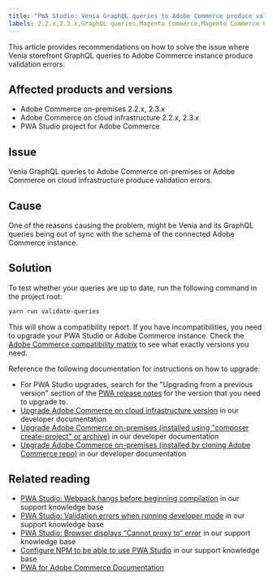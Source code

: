 ```yaml
---
title: "PWA Studio: Venia GraphQL queries to Adobe Commerce produce validation errors"
labels: 2.2.x,2.3.x,GraphQL queries,Magento Commerce,Magento Commerce Cloud,PWA,PWA Studio,Venia,compatibility report,errors,how to,validation,Adobe Commerce,cloud infrastructure,on-premises
---
```


This article provides recommendations on how to solve the issue where Venia storefront GraphQL queries to Adobe Commerce instance produce validation errors.

## Affected products and versions

* Adobe Commerce on-premises 2.2.x, 2.3.x
* Adobe Commerce on cloud infrastructure 2.2.x, 2.3.x
* PWA Studio project for Adobe Commerce

## Issue

Venia GraphQL queries to Adobe Commerce on-premises or Adobe Commerce on cloud infrastructure produce validation errors.

## Cause

One of the reasons causing the problem, might be Venia and its GraphQL queries being out of sync with the schema of the connected Adobe Commerce instance.

## Solution

To test whether your queries are up to date, run the following command in the project root:

```bash
yarn run validate-queries
```

This will show a compatibility report. If you have incompatibilities, you need to upgrade your PWA Studio or Adobe Commerce instance. Check the [Adobe Commerce compatibility matrix](https://developer.adobe.com/commerce/pwa-studio/integrations/adobe-commerce/version-compatibility/) to see what exactly versions you need.

Reference the following documentation for instructions on how to upgrade:

* For PWA Studio upgrades, search for the "Upgrading from a previous version" section of the [PWA release notes](https://github.com/magento/pwa-studio/releases/) for the version that you need to upgrade to.
* [Upgrade Adobe Commerce on cloud infrastructure version](https://devdocs.magento.com/cloud/project/project-upgrade.html) in our developer documentation
* [Upgrade Adobe Commerce on-premises (installed using "composer create-project" or archive)](https://devdocs.magento.com/guides/v2.3/comp-mgr/cli/cli-upgrade.html) in our developer documentation
* [Upgrade Adobe Commerce on-premises (installed by cloning Adobe Commerce repo)](https://devdocs.magento.com/guides/v2.3/install-gde/install/cli/dev_update-magento.html) in our developer documentation

## Related reading

* [PWA Studio: Webpack hangs before beginning compilation](https://support.magento.com/hc/en-us/articles/360039475011) in our support knowledge base
* [PWA Studio: Validation errors when running developer mode](https://support.magento.com/hc/en-us/articles/360036928811) in our support knowledge base
* [PWA Studio: Browser displays “Cannot proxy to“ error](https://support.magento.com/hc/en-us/articles/360036581232) in our support knowledge base
* [Configure NPM to be able to use PWA Studio](https://support.magento.com/hc/en-us/articles/360022507012) in our support knowledge base
* [PWA for Adobe Commerce Documentation](https://magento.github.io/pwa-studio/)
